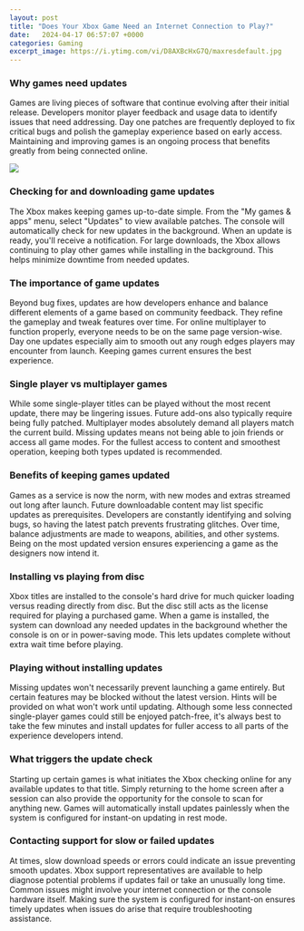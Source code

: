 ```yaml
---
layout: post
title: "Does Your Xbox Game Need an Internet Connection to Play?"
date:   2024-04-17 06:57:07 +0000
categories: Gaming
excerpt_image: https://i.ytimg.com/vi/D8AXBcHxG7Q/maxresdefault.jpg
---
```


### Why games need updates
Games are living pieces of software that continue evolving after their initial release. Developers monitor player feedback and usage data to identify issues that need addressing. Day one patches are frequently deployed to fix critical bugs and polish the gameplay experience based on early access. Maintaining and improving games is an ongoing process that benefits greatly from being connected online.

![](https://i.ytimg.com/vi/D8AXBcHxG7Q/maxresdefault.jpg)
### Checking for and downloading game updates
The Xbox makes keeping games up-to-date simple. From the "My games & apps" menu, select "Updates" to view available patches. The console will automatically check for new updates in the background. When an update is ready, you'll receive a notification. For large downloads, the Xbox allows continuing to play other games while installing in the background. This helps minimize downtime from needed updates.
### The importance of game updates 
Beyond bug fixes, updates are how developers enhance and balance different elements of a game based on community feedback. They refine the gameplay and tweak features over time. For online multiplayer to function properly, everyone needs to be on the same page version-wise. Day one updates especially aim to smooth out any rough edges players may encounter from launch. Keeping games current ensures the best experience.
### Single player vs multiplayer games
While some single-player titles can be played without the most recent update, there may be lingering issues. Future add-ons also typically require being fully patched. Multiplayer modes absolutely demand all players match the current build. Missing updates means not being able to join friends or access all game modes. For the fullest access to content and smoothest operation, keeping both types updated is recommended.
### Benefits of keeping games updated
Games as a service is now the norm, with new modes and extras streamed out long after launch. Future downloadable content may list specific updates as prerequisites. Developers are constantly identifying and solving bugs, so having the latest patch prevents frustrating glitches. Over time, balance adjustments are made to weapons, abilities, and other systems. Being on the most updated version ensures experiencing a game as the designers now intend it.
### Installing vs playing from disc
Xbox titles are installed to the console's hard drive for much quicker loading versus reading directly from disc. But the disc still acts as the license required for playing a purchased game. When a game is installed, the system can download any needed updates in the background whether the console is on or in power-saving mode. This lets updates complete without extra wait time before playing.
### Playing without installing updates
Missing updates won't necessarily prevent launching a game entirely. But certain features may be blocked without the latest version. Hints will be provided on what won't work until updating. Although some less connected single-player games could still be enjoyed patch-free, it's always best to take the few minutes and install updates for fuller access to all parts of the experience developers intend.
### What triggers the update check  
Starting up certain games is what initiates the Xbox checking online for any available updates to that title. Simply returning to the home screen after a session can also provide the opportunity for the console to scan for anything new. Games will automatically install updates painlessly when the system is configured for instant-on updating in rest mode.
### Contacting support for slow or failed updates
At times, slow download speeds or errors could indicate an issue preventing smooth updates. Xbox support representatives are available to help diagnose potential problems if updates fail or take an unusually long time. Common issues might involve your internet connection or the console hardware itself. Making sure the system is configured for instant-on ensures timely updates when issues do arise that require troubleshooting assistance.